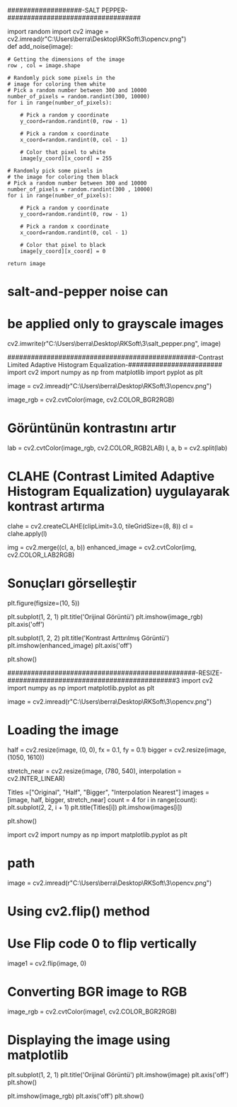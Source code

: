 ###################-SALT PEPPER-##################################

import random 
import cv2 
image = cv2.imread(r"C:\Users\berra\Desktop\RKSoft\3\opencv.png")  
def add_noise(image): 
  
    # Getting the dimensions of the image 
    row , col = image.shape 
      
    # Randomly pick some pixels in the 
    # image for coloring them white 
    # Pick a random number between 300 and 10000 
    number_of_pixels = random.randint(300, 10000) 
    for i in range(number_of_pixels): 
        
        # Pick a random y coordinate 
        y_coord=random.randint(0, row - 1) 
          
        # Pick a random x coordinate 
        x_coord=random.randint(0, col - 1) 
          
        # Color that pixel to white 
        image[y_coord][x_coord] = 255
          
    # Randomly pick some pixels in 
    # the image for coloring them black 
    # Pick a random number between 300 and 10000 
    number_of_pixels = random.randint(300 , 10000) 
    for i in range(number_of_pixels): 
        
        # Pick a random y coordinate 
        y_coord=random.randint(0, row - 1) 
          
        # Pick a random x coordinate 
        x_coord=random.randint(0, col - 1) 
          
        # Color that pixel to black 
        image[y_coord][x_coord] = 0
          
    return image
  
# salt-and-pepper noise can 
# be applied only to grayscale images 
cv2.imwrite(r"C:\Users\berra\Desktop\RKSoft\3\salt_pepper.png", image)


################################################-Contrast Limited Adaptive Histogram Equalization-########################
import cv2
import numpy as np
from matplotlib import pyplot as plt


image = cv2.imread(r"C:\Users\berra\Desktop\RKSoft\3\opencv.png")


image_rgb = cv2.cvtColor(image, cv2.COLOR_BGR2RGB)

# Görüntünün kontrastını artır
lab = cv2.cvtColor(image_rgb, cv2.COLOR_RGB2LAB)
l, a, b = cv2.split(lab)

# CLAHE (Contrast Limited Adaptive Histogram Equalization) uygulayarak kontrast artırma
clahe = cv2.createCLAHE(clipLimit=3.0, tileGridSize=(8, 8))
cl = clahe.apply(l)

img = cv2.merge((cl, a, b))
enhanced_image = cv2.cvtColor(img, cv2.COLOR_LAB2RGB)

# Sonuçları görselleştir
plt.figure(figsize=(10, 5))

plt.subplot(1, 2, 1)
plt.title('Orijinal Görüntü')
plt.imshow(image_rgb)
plt.axis('off')

plt.subplot(1, 2, 2)
plt.title('Kontrast Arttırılmış Görüntü')
plt.imshow(enhanced_image)
plt.axis('off')

plt.show()


################################################-RESIZE-###########################################3
import cv2
import numpy as np
import matplotlib.pyplot as plt

image = cv2.imread(r"C:\Users\berra\Desktop\RKSoft\3\opencv.png")
# Loading the image

half = cv2.resize(image, (0, 0), fx = 0.1, fy = 0.1)
bigger = cv2.resize(image, (1050, 1610))

stretch_near = cv2.resize(image, (780, 540), 
            interpolation = cv2.INTER_LINEAR)


Titles =["Original", "Half", "Bigger", "Interpolation Nearest"]
images =[image, half, bigger, stretch_near]
count = 4
for i in range(count):
    plt.subplot(2, 2, i + 1)
    plt.title(Titles[i])
    plt.imshow(images[i])

plt.show()





import cv2
import numpy as np
import matplotlib.pyplot as plt

# path 
image = cv2.imread(r"C:\Users\berra\Desktop\RKSoft\3\opencv.png") 

# Using cv2.flip() method 
# Use Flip code 0 to flip vertically 
image1 = cv2.flip(image, 0) 

# Converting BGR image to RGB
image_rgb = cv2.cvtColor(image1, cv2.COLOR_BGR2RGB)

# Displaying the image using matplotlib

plt.subplot(1, 2, 1)
plt.title('Orijinal Görüntü')
plt.imshow(image)
plt.axis('off')
plt.show()

plt.imshow(image_rgb)
plt.axis('off') 
plt.show()

